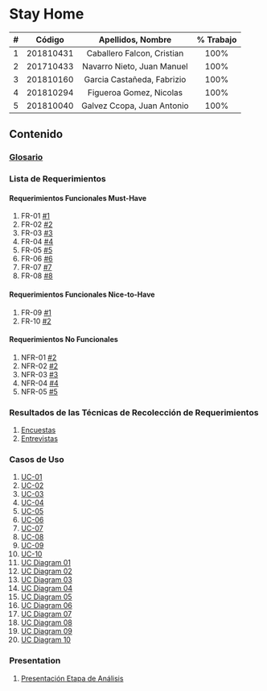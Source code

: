 # Stay Home

|  **#** | **Código** | **Apellidos, Nombre** | **% Trabajo** |
| :---: | :---: | :---: | :---: |
|  1 |  201810431 | Caballero Falcon, Cristian | 100% |
|  2 |  201710433 | Navarro Nieto, Juan Manuel | 100% |
|  3 |  201810160 | Garcia Castañeda, Fabrizio| 100% |
|  4 |  201810294 |Figueroa Gomez, Nicolas     | 100% |
|  5 |  201810040|Galvez Ccopa, Juan Antonio   | 100% |

## Contenido

### [Glosario](docs/Glosario.md)

### Lista de Requerimientos 

#### Requerimientos Funcionales Must-Have
1. FR-01 [#1](/../../issues/1)
2. FR-02 [#2](/../../issues/2)
3. FR-03 [#3](/../../issues/3)
4. FR-04 [#4](/../../issues/4)
5. FR-05 [#5](/../../issues/5)
6. FR-06 [#6](/../../issues/6)
7. FR-07 [#7](/../../issues/7)
8. FR-08 [#8](/../../issues/8)


#### Requerimientos Funcionales Nice-to-Have
1. FR-09 [#1](/../../issues/9)
2. FR-10 [#2](/../../issues/10)

#### Requerimientos No Funcionales
1. NFR-01 [#2](/../../issues/11)
2. NFR-02 [#2](/../../issues/12)
3. NFR-03 [#3](/../../issues/13)
4. NFR-04 [#4](/../../issues/14)
5. NFR-05 [#5](/../../issues/15)

### Resultados de las Técnicas de Recolección de Requerimientos
1. [Encuestas](docs/analisis/Encuesta_Stay_Home.csv)
1. [Entrevistas](docs/analisis/Conclusiones_entrevista.md)

### Casos de Uso
1. [UC-01](docs/analisis/U_C01.md)
2. [UC-02](docs/analisis/U_C02.md)
3. [UC-03](docs/analisis/UC03.md)
4. [UC-04](docs/analisis/U_C04.md)
5. [UC-05](docs/analisis/UC05.md)
6. [UC-06](docs/analisis/U_C06.md)
7. [UC-07](docs/analisis/UC07.md)
8. [UC-08](docs/analisis/U_C08.md)
9. [UC-09](docs/analisis/U_C09.md)
10. [UC-10](docs/analisis/U_C10.md)
11. [UC Diagram 01](docs/analisis/UC01.PNG)
12. [UC Diagram 02](docs/analisis/UC02.png)
13. [UC Diagram 03](docs/analisis/UC03.PNG)
14. [UC Diagram 04](docs/analisis/UC04.png)
15. [UC Diagram 05](docs/analisis/UC05.PNG)
16. [UC Diagram 06](docs/analisis/UC06.png)
17. [UC Diagram 07](docs/analisis/UC07.png)
18. [UC Diagram 08](docs/analisis/UC08.png)
19. [UC Diagram 09](docs/analisis/UC09.PNG)
20. [UC Diagram 10](docs/analisis/UC10.png)
### Presentation
1. [Presentación Etapa de Análisis](docs/analysis/presentation.pdf)
